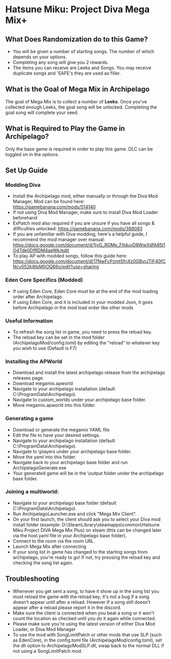 # Hatsune Miku: Project Diva Mega Mix+

## What Does Randomization do to this Game?
- You will be given a number of starting songs. The number of which depends on your options.
- Completing any song will give you 2 rewards.
- The items you can receive are Leeks and Songs. You may receive duplicate songs and 'SAFE's they are used as filler.

## What is the Goal of Mega Mix in Archipelago

The goal of Mega Mix is to collect a number of **Leeks**. Once you've collected enough Leeks, the goal song will be unlocked. Completing the goal song will complete your seed.

## What is Required to Play the Game in Archipelago?

Only the base game is required in order to play this game.
DLC can be toggled on in the options.

## Set Up Guide

### Modding Diva
- Install the Archipelago mod, either manually or through the Diva Mod Manager, Mod can be found here: https://gamebanana.com/mods/514140
- If not using Diva Mod Manager, make sure to install Diva Mod Loader beforehand
- ExPatch mod also required if you are unsure if you have all songs & difficulties unlocked: https://gamebanana.com/mods/388083
- If you are unfamiliar with Diva modding, here's a helpful guide, I recommend the mod manager over manual: https://docs.google.com/document/d/1jvG_RGMe_FtlduvD8WwXdfA85I1O4Tde0DfRDM4aeWk/edit
- To play AP with modded songs, follow this guide here: https://docs.google.com/document/d/17NwFcPzmt5fnXz0GBvrJTlF40fCNcv052kWpM0OQ66o/edit?usp=sharing

### Eden Core Specifics (Modded)
- If using Eden Core, Eden Core must be at the end of the mod loading order after Archipelago.
- If using Eden Core, and it is included in your modded Json, it goes before Archipelago in the mod load order like other mods

### Useful Information

- To refresh the song list in game, you need to press the reload key.
- The reload key can be set in the mod folder (ArchipelagoMod/config.toml) by editing the "reload" to whatever key you wish to use (Default is F7)

### Installing the APWorld

- Download and install the latest archipelago release from the archipelago releases page.
- Download megamix.apworld
- Navigate to your archipelago installation (default C:\ProgramData\Archipelago).
- Navigate to custom_worlds under your archipelago base folder.
- Move megamix.apworld into this folder.

### Generating a game

- Download or generate the megamix YAML file
- Edit the file to have your desired settings.
- Navigate to your archipelago installation (default C:\ProgramData\Archipelago).
- Navigate to \players under your archipelago base folder.
- Move the yaml into this folder.
- Navigate back to your archipelago base folder and run ArchipelagoGenerate.exe
- Your generated game will be in the \output folder under the archipelago base folder.

### Joining a multiworld:

- Navigate to your archipelago base folder (default C:\ProgramData\Archipelago).
- Run ArchipelagoLauncher.exe and click "Mega Mix Client".
- On your first launch, the client should ask you to select your Diva mod install folder (example: D:\SteamLibrary\steamapps\common\Hatsune Miku Project DIVA Mega Mix Plus) on steam (this can be changed later via the host.yaml file in your Archipelago base folder).
- Connect to the room via the room URL.
- Launch Mega Mix after connecting
- If your song list in game has changed to the starting songs from archipelago, you're ready to go! If not, try pressing the reload key and checking the song list again.

## Troubleshooting

- Whenever you get sent a song, to have it show up in the song list you must reload the game with the reload key, it's not a bug if a song doesn't appear until after a reload. However if a song still doesn't appear after a reload please report it in the discord.
- Make sure the client is connected when you beat a song or it won't count the location as checked until you do it again while connected.
- Please make sure you're using the latest version of either Diva Mod Loader, or Diva Mod Manager
- To use the mod with SongLimitPatch or other mods that use SLP (such as EdenCore), in the config.toml file (ArchipelagoMod/config.toml), set the dll option to ArchipelagoModSLP.dll, swap back to the normal DLL if not using a SongLimitPatch mod.
